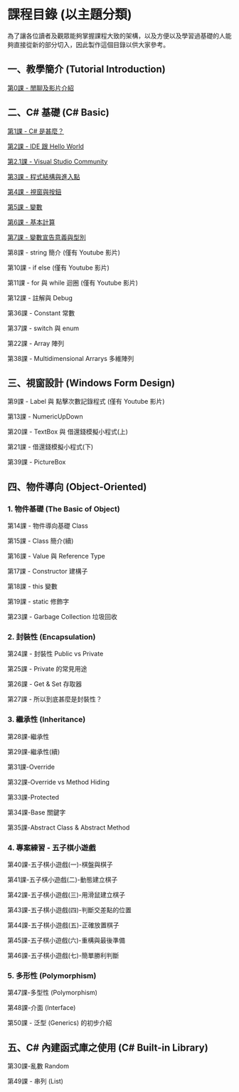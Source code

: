 # 課程目錄 (以主題分類)

為了讓各位讀者及觀眾能夠掌握課程大致的架構，以及方便以及學習過基礎的人能夠直接從新的部分切入，因此製作這個目錄以供大家參考。

## 一、教學簡介 (Tutorial Introduction)

[第0課 - 閒聊及影片介紹](class-0-introduction.md)


## 二、C# 基礎 (C# Basic)

[第1課 - C# 是甚麼？](class-1-what-is-c-sharp.md)

[第2課 - IDE 跟 Hello World](class-2-ide-and-hello-world.md)

[第2.1課 - Visual Studio Community](class-2.1-vs-community.md)

[第3課 - 程式結構與進入點](class-3-entry-point.md)

[第4課 - 視窗與按鈕](class-4-windows-and-buttons.md)

[第5課 - 變數](class-5-variables.md)

[第6課 - 基本計算](class-6-basic-calculation.md)

[第7課 - 變數宣告意義與型別](class-7-the-meaning-of-variable-declaration-and-types.md)

第8課 - string 簡介 (僅有 Youtube 影片)

第10課 - if else (僅有 Youtube 影片)

第11課 - for 與 while 迴圈 (僅有 Youtube 影片)

第12課 - 註解與 Debug

第36課 - Constant 常數

第37課 - switch 與 enum

第22課 - Array 陣列

第38課 - Multidimensional Arrarys 多維陣列


## 三、視窗設計 (Windows Form Design)

第9課 - Label 與 點擊次數記錄程式 (僅有 Youtube 影片)

第13課 - NumericUpDown

第20課 - TextBox 與 借還錢模擬小程式(上)

第21課 - 借還錢模擬小程式(下)

第39課 - PictureBox


## 四、物件導向 (Object-Oriented)

### 1. 物件基礎 (The Basic of Object)

第14課 - 物件導向基礎 Class

第15課 - Class 簡介(續)

第16課 - Value 與 Reference Type

第17課 - Constructor 建構子

第18課 - this 變數

第19課 - static 修飾字

第23課 - Garbage Collection 垃圾回收


### 2. 封裝性 (Encapsulation)

第24課 - 封裝性 Public vs Private

第25課 - Private 的常見用途

第26課 - Get & Set 存取器

第27課 - 所以到底甚麼是封裝性？


### 3. 繼承性 (Inheritance)

第28課-繼承性

第29課-繼承性(續)

第31課-Override

第32課-Override vs Method Hiding

第33課-Protected

第34課-Base 關鍵字

第35課-Abstract Class & Abstract Method


### 4. 專案練習 - 五子棋小遊戲

第40課-五子棋小遊戲(一)-棋盤與棋子

第41課-五子棋小遊戲(二)-動態建立棋子

第42課-五子棋小遊戲(三)-用滑鼠建立棋子

第43課-五子棋小遊戲(四)-判斷交差點的位置

第44課-五子棋小遊戲(五)-正確放置棋子

第45課-五子棋小遊戲(六)-重構與最後準備

第46課-五子棋小遊戲(七)-簡單勝利判斷


### 5. 多形性 (Polymorphism)

第47課-多型性 (Polymorphism)

第48課-介面 (Interface)

第50課 - 泛型 (Generics) 的初步介紹


## 五、C# 內建函式庫之使用 (C# Built-in Library)

第30課-亂數 Random

第49課 - 串列 (List)

